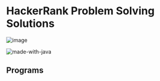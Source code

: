 # HackerRank Problem Solving Solutions 

![image](https://user-images.githubusercontent.com/30997178/158071792-2665fdfd-af0a-4e87-972e-222a54c31085.png)


![made-with-java](https://img.shields.io/badge/Made%20with-Java-1f425f.svg)

## Programs 
